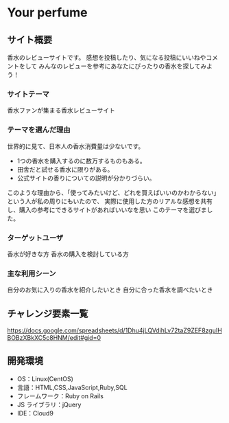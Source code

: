 # Your perfume

## サイト概要

香水のレビューサイトです。 
感想を投稿したり、気になる投稿にいいねやコメントをして 
みんなのレビューを参考にあなたにぴったりの香水を探してみよう！

### サイトテーマ

香水ファンが集まる香水レビューサイト

### テーマを選んだ理由

世界的に見て、日本人の香水消費量は少ないです。

- 1つの香水を購入するのに数万するものもある。
- 田舎だと試せる香水に限りがある。
- 公式サイトの香りについての説明が分かりづらい。

このような理由から、「使ってみたいけど、どれを買えばいいのかわからない」という人が私の周りにもいたので、
実際に使用した方のリアルな感想を共有し、購入の参考にできるサイトがあればいいなを思い 
このテーマを選びました。

### ターゲットユーザ

香水が好きな方 
香水の購入を検討している方

### 主な利用シーン

自分のお気に入りの香水を紹介したいとき 
自分に合った香水を調べたいとき

## チャレンジ要素一覧

https://docs.google.com/spreadsheets/d/1Dhu4jLQVdihLv72taZ9ZEF8zguIHBOBzXBkXC5c8HNM/edit#gid=0

## 開発環境

- OS：Linux(CentOS)
- 言語：HTML,CSS,JavaScript,Ruby,SQL
- フレームワーク：Ruby on Rails
- JS ライブラリ：jQuery
- IDE：Cloud9

